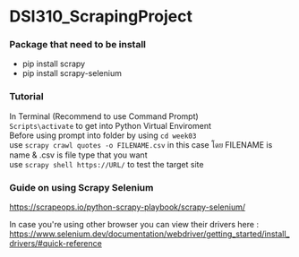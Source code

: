 # DSI310_ScrapingProject

### Package that need to be install
- pip install scrapy
- pip install scrapy-selenium

### Tutorial
In Terminal (Recommend to use Command Prompt)
<br>
`Scripts\activate` to get into Python Virtual Enviroment
<br>
Before using prompt into folder by using `cd week03`
<br>
use `scrapy crawl quotes -o FILENAME.csv` in this case โดย FILENAME is name & .csv is file type that you want
<br>
use `scrapy shell https://URL/` to test the target site

### Guide on using Scrapy Selenium
https://scrapeops.io/python-scrapy-playbook/scrapy-selenium/<br>

In case you're using other browser you can view their drivers here : https://www.selenium.dev/documentation/webdriver/getting_started/install_drivers/#quick-reference

